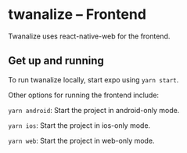 # twanalize – Frontend

Twanalize uses react-native-web for the frontend.

## Get up and running

To run twanalize locally, start expo using `yarn start`.

Other options for running the frontend include:

`yarn android`: Start the project in android-only mode.

`yarn ios`: Start the project in ios-only mode.

`yarn web`: Start the project in web-only mode.
